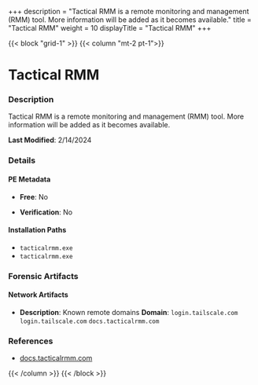 +++
description = "Tactical RMM is a remote monitoring and management (RMM) tool. More information will be added as it becomes available."
title = "Tactical RMM"
weight = 10
displayTitle = "Tactical RMM"
+++


{{< block "grid-1" >}}
{{< column "mt-2 pt-1">}}

# Tactical RMM


### Description

Tactical RMM is a remote monitoring and management (RMM) tool. More information will be added as it becomes available.



**Last Modified**: 2/14/2024

### Details


#### PE Metadata


- **Free**: No

- **Verification**: No




#### Installation Paths
- `tacticalrmm.exe`
- `tacticalrmm.exe`

### Forensic Artifacts




#### Network Artifacts

- **Description**: Known remote domains
  **Domain**: `login.tailscale.com` `login.tailscale.com` `docs.tacticalrmm.com`





### References
- [docs.tacticalrmm.com](docs.tacticalrmm.com)



{{< /column >}}
{{< /block >}}
